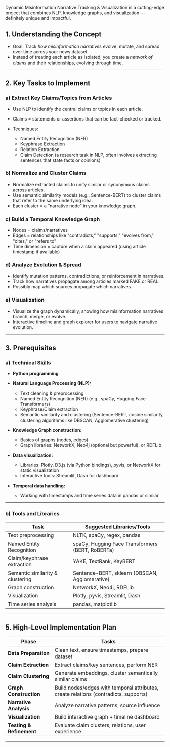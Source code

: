 Dynamic Misinformation Narrative Tracking & Visualization is a cutting-edge project that combines NLP, knowledge graphs, and visualization — definitely unique and impactful.

## 1. **Understanding the Concept**

* Goal: Track *how misinformation narratives* evolve, mutate, and spread over time across your news dataset.
* Instead of treating each article as isolated, you create a *network of claims* and their relationships, evolving through time.

---

## 2. **Key Tasks to Implement**

### a) Extract Key Claims/Topics from Articles

* Use NLP to identify the central claims or topics in each article.
* Claims = statements or assertions that can be fact-checked or tracked.
* Techniques:

  * Named Entity Recognition (NER)
  * Keyphrase Extraction
  * Relation Extraction
  * Claim Detection (a research task in NLP, often involves extracting sentences that state facts or opinions)

### b) Normalize and Cluster Claims

* Normalize extracted claims to unify similar or synonymous claims across articles.
* Use semantic similarity models (e.g., Sentence-BERT) to cluster claims that refer to the same underlying idea.
* Each cluster = a “narrative node” in your knowledge graph.

### c) Build a Temporal Knowledge Graph

* Nodes = claims/narratives
* Edges = relationships like "contradicts," "supports," "evolves from," "cites," or "refers to"
* Time dimension = capture when a claim appeared (using article timestamp if available)

### d) Analyze Evolution & Spread

* Identify mutation patterns, contradictions, or reinforcement in narratives.
* Track how narratives propagate among articles marked FAKE or REAL.
* Possibly map which sources propagate which narratives.

### e) Visualization

* Visualize the graph dynamically, showing how misinformation narratives branch, merge, or evolve.
* Interactive timeline and graph explorer for users to navigate narrative evolution.

---

## 3. **Prerequisites**

### a) Technical Skills

* **Python programming**
* **Natural Language Processing (NLP):**

  * Text cleaning & preprocessing
  * Named Entity Recognition (NER) (e.g., spaCy, Hugging Face Transformers)
  * Keyphrase/Claim extraction
  * Semantic similarity and clustering (Sentence-BERT, cosine similarity, clustering algorithms like DBSCAN, Agglomerative clustering)
* **Knowledge Graph construction:**

  * Basics of graphs (nodes, edges)
  * Graph libraries: NetworkX, Neo4j (optional but powerful), or RDFLib
* **Data visualization:**

  * Libraries: Plotly, D3.js (via Python bindings), pyvis, or NetworkX for static visualization
  * Interactive tools: Streamlit, Dash for dashboard
* **Temporal data handling:**

  * Working with timestamps and time series data in pandas or similar

---

### b) Tools and Libraries

| Task                             | Suggested Libraries/Tools                        |
| -------------------------------- | ------------------------------------------------ |
| Text preprocessing               | NLTK, spaCy, regex, pandas                       |
| Named Entity Recognition         | spaCy, Hugging Face Transformers (BERT, RoBERTa) |
| Claim/keyphrase extraction       | YAKE, TextRank, KeyBERT                          |
| Semantic similarity & clustering | Sentence-BERT, sklearn (DBSCAN, Agglomerative)   |
| Graph construction               | NetworkX, Neo4j, RDFLib                          |
| Visualization                    | Plotly, pyvis, Streamlit, Dash                   |
| Time series analysis             | pandas, matplotlib                               |

---

## 5. **High-Level Implementation Plan**

| Phase                    | Tasks                                                                                |
| ------------------------ | ------------------------------------------------------------------------------------ |
| **Data Preparation**     | Clean text, ensure timestamps, prepare dataset                                       |
| **Claim Extraction**     | Extract claims/key sentences, perform NER                                            |
| **Claim Clustering**     | Generate embeddings, cluster semantically similar claims                             |
| **Graph Construction**   | Build nodes/edges with temporal attributes, create relations (contradicts, supports) |
| **Narrative Analysis**   | Analyze narrative patterns, source influence                                         |
| **Visualization**        | Build interactive graph + timeline dashboard                                         |
| **Testing & Refinement** | Evaluate claim clusters, relations, user experience                                  |

---

